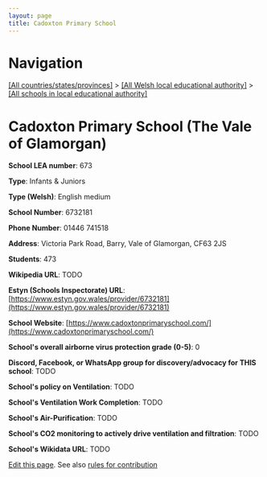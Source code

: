 ```yaml
---
layout: page
title: Cadoxton Primary School
---
```

# Navigation

[[All countries/states/provinces]](../../..) > [[All Welsh local educational authority]](../..) > [[All schools in local educational authority]](..)

# Cadoxton Primary School (The Vale of Glamorgan)

**School LEA number**: 673

**Type**: Infants & Juniors

**Type (Welsh)**: English medium

**School Number**: 6732181

**Phone Number**: 01446 741518

**Address**: Victoria Park Road, Barry, Vale of Glamorgan, CF63 2JS

**Students**: 473

**Wikipedia URL**: TODO

**Estyn (Schools Inspectorate) URL**: [https://www.estyn.gov.wales/provider/6732181](https://www.estyn.gov.wales/provider/6732181)

**School Website**: [https://www.cadoxtonprimaryschool.com/](https://www.cadoxtonprimaryschool.com/)

**School's overall airborne virus protection grade (0-5)**: 0

**Discord, Facebook, or WhatsApp group for discovery/advocacy for THIS school**: TODO

**School's policy on Ventilation**: TODO

**School's Ventilation Work Completion**: TODO

**School's Air-Purification**: TODO

**School's CO2 monitoring to actively drive ventilation and filtration**: TODO

**School's Wikidata URL**: TODO




[Edit this page](https://github.com/ventilate-schools/Wales/edit/prif/./The_Vale_of_Glamorgan/Cadoxton_Primary_School.md). See also [rules for contribution](../../../contribution-rules/)